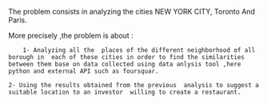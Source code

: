 The problem consists in analyzing the cities NEW YORK CITY, Toronto And Paris.

More precisely ,the problem is about :

        1- Analyzing all the  places of the different neighborhood of all borough in  each of these cities in order to find the similarities between them base on data collected using data anlysis tool ,here python and external API such as foursquar.
        
	2- Using the results obtained from the previous  analysis to suggest a suitable location to an investor  willing to create a restaurant.
